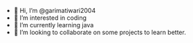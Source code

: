 - 👋 Hi, I’m @garimatiwari2004
- 👀 I’m interested in coding
- 🌱 I’m currently learning java
- 💞️ I’m looking to collaborate on some projects to learn better.

<!---
garimatiwari2004/garimatiwari2004 is a ✨ special ✨ repository because its `README.md` (this file) appears on your GitHub profile.
You can click the Preview link to take a look at your changes.
--->
